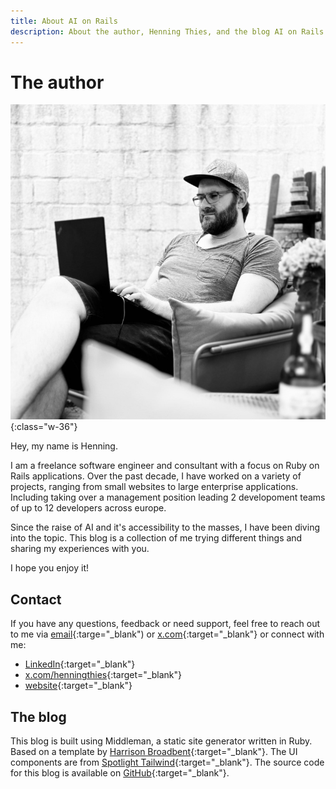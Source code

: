 ```yaml
---
title: About AI on Rails
description: About the author, Henning Thies, and the blog AI on Rails.
---
```


# The author

![Henning Thies](images/henning-thies.jpg){:class="w-36"}

Hey, my name is Henning.

I am a freelance software engineer and consultant with a focus on Ruby on Rails applications. 
Over the past decade, I have worked on a variety of projects, ranging from small websites to large enterprise applications. Including taking over a management position leading 2 developoment teams of up to 12 developers across europe.

Since the raise of AI and it's accessibility to the masses, I have been diving into the topic. This blog is a collection of me trying different things and sharing my experiences with you.

I hope you enjoy it!


## Contact

If you have any questions, feedback or need support, feel free to reach out to me via [email](mailto:mail@henning-thies.de){:targe="_blank") or [x.com](https://x.com/henningthies){:target="_blank"} or connect with me: 

- [LinkedIn](https://www.linkedin.com/in/henningthies/){:target="_blank"}
- [x.com/henningthies](https://x.com/henningthies){:target="_blank"}
- [website](http://www.henning-thies.de){:target="_blank"}


## The blog

This blog is built using Middleman, a static site generator written in Ruby.
Based on a template by [Harrison Broadbent](https://ruby-middleman-tailwind-starter-blog.netlify.app/){:target="_blank"}.
The UI components are from [Spotlight Tailwind](https://spotlight.tailwindui.com/){:target="_blank"}.
The source code for this blog is available on [GitHub](https://github.com/henningthies/ai-on-rails){:target="_blank"}.

